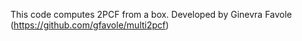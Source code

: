 This code computes 2PCF from a box. Developed by Ginevra Favole (https://github.com/gfavole/multi2pcf)
